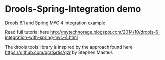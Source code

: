Drools-Spring-Integration demo
==============================

Drools 6.1 and Spring MVC 4 integration example

Read full tutorial here http://mytechnorage.blogspot.com/2014/10/drools-6-integration-with-spring-mvc-4.html

The drools tools library is inspired by the approach found here https://github.com/gratiartis/qzr by Stephen Masters
